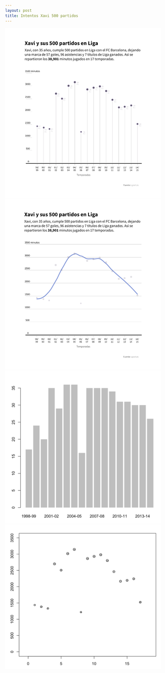 ```yaml
---
layout: post
title: Intentos Xavi 500 partidos
---
```


![_config.yml](/images/2015/04/27/intentos_xavi_0.png)
![_config.yml](/images/2015/04/27/intentos_xavi_1.png)
![_config.yml](/images/2015/04/27/intentos_xavi_2.png)
![_config.yml](/images/2015/04/27/intentos_xavi_3.png)
